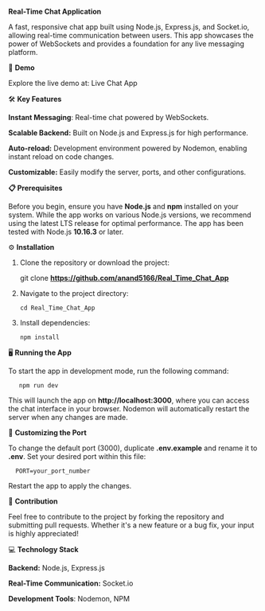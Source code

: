 **Real-Time Chat Application**

A fast, responsive chat app built using Node.js, Express.js, and Socket.io, allowing real-time communication between users. This app showcases the power of WebSockets and provides a foundation for any live 
messaging platform.



🚀 **Demo**

 Explore the live demo at: Live Chat App

 

🛠️ **Key Features**

**Instant Messaging**: Real-time chat powered by WebSockets.

**Scalable Backend:** Built on Node.js and Express.js for high performance.

**Auto-reload:** Development environment powered by Nodemon, enabling instant reload on code changes.

**Customizable:** Easily modify the server, ports, and other configurations.



**📋 Prerequisites**

Before you begin, ensure you have **Node.js** and **npm** installed on your system. While the app works on various Node.js versions, we recommend using the latest LTS release for optimal performance. The app 
has been tested with Node.js **10.16.3** or later.



⚙️ **Installation**

 1) Clone the repository or download the project:

    git clone **https://github.com/anand5166/Real_Time_Chat_App**

2) Navigate to the project directory:
 
       cd Real_Time_Chat_App

 3) Install dependencies:

        npm install

    

🖥️ **Running the App**

To start the app in development mode, run the following command:

       npm run dev

This will launch the app on **http://localhost:3000**, where you can access the chat interface in your browser. Nodemon will automatically restart the server when any changes are made.



🔧 **Customizing the Port**

To change the default port (3000), duplicate **.env.example** and rename it to **.env**. Set your desired port within this file:

      PORT=your_port_number

Restart the app to apply the changes.



🤝 **Contribution**

Feel free to contribute to the project by forking the repository and submitting pull requests. Whether it's a new feature or a bug fix, your input is highly appreciated!



💻 **Technology Stack**

**Backend:** Node.js, Express.js

**Real-Time Communication:** Socket.io

**Development Tools**: Nodemon, NPM
